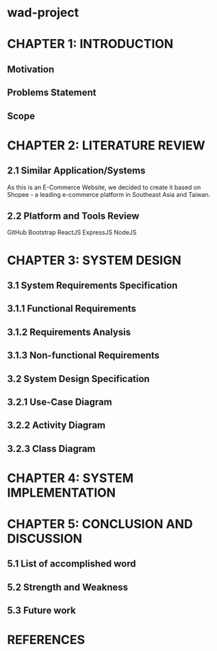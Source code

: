 # wad-project
# CHAPTER 1: INTRODUCTION
## Motivation
## Problems Statement
## Scope
# CHAPTER 2: LITERATURE REVIEW
## 2.1 Similar Application/Systems
As this is an E-Commerce Website, we decided to create it based on Shopee - a leading e-commerce platform in Southeast Asia and Taiwan.

## 2.2 Platform and Tools Review
GitHub
Bootstrap
ReactJS
ExpressJS
NodeJS


# CHAPTER 3: SYSTEM DESIGN
## 3.1 System Requirements Specification
## 3.1.1 Functional Requirements
## 3.1.2 Requirements Analysis
## 3.1.3 Non-functional Requirements
## 3.2 System Design Specification
## 3.2.1 Use-Case Diagram
## 3.2.2 Activity Diagram
## 3.2.3 Class Diagram
# CHAPTER 4: SYSTEM IMPLEMENTATION
# CHAPTER 5: CONCLUSION AND DISCUSSION
## 5.1 List of accomplished word
## 5.2 Strength and Weakness
## 5.3 Future work
# REFERENCES




